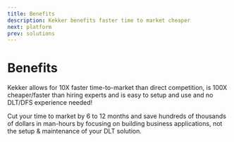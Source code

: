 ```yaml
---
title: Benefits
description: Kekker benefits faster time to market cheaper
next: platform
prev: solutions
---
```


# Benefits

Kekker allows for 10X faster time-to-market than direct competition, is 100X cheaper/faster than hiring experts and is easy to setup and use and no DLT/DFS experience needed!  


Cut your time to market by 6 to 12 months and save hundreds of thousands of dollars in man-hours by focusing on building business applications, not the setup & maintenance of your DLT solution.


